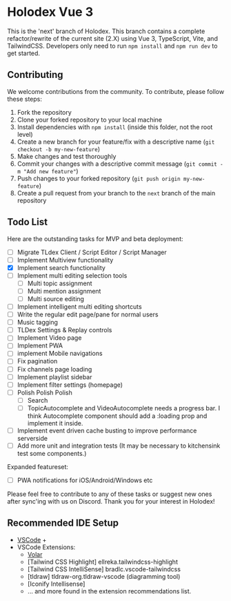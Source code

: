# Holodex Vue 3

This is the 'next' branch of Holodex. This branch contains a complete refactor/rewrite of the current site (2.X) using Vue 3, TypeScript, Vite, and TailwindCSS. Developers only need to run `npm install` and `npm run dev` to get started.

## Contributing

We welcome contributions from the community. To contribute, please follow these steps:

1. Fork the repository
2. Clone your forked repository to your local machine
3. Install dependencies with `npm install` (inside this folder, not the root level)
4. Create a new branch for your feature/fix with a descriptive name (`git checkout -b my-new-feature`)
5. Make changes and test thoroughly
6. Commit your changes with a descriptive commit message (`git commit -m "Add new feature"`)
7. Push changes to your forked repository (`git push origin my-new-feature`)
8. Create a pull request from your branch to the `next` branch of the main repository

## Todo List

Here are the outstanding tasks for MVP and beta deployment:

- [ ] Migrate TLdex Client / Script Editor / Script Manager
- [ ] Implement Multiview functionality
- [x] Implement search functionality
- [ ] Implement multi editing selection tools
    - [ ] Multi topic assignment
    - [ ] Multi mention assignment
    - [ ] Multi source editing
- [ ] Implement intelligent multi editing shortcuts
- [ ] Write the regular edit page/pane for normal users
- [ ] Music tagging
- [ ] TLDex Settings & Replay controls
- [ ] Implement Video page
- [ ] Implement PWA
- [ ] implement Mobile navigations
- [ ] Fix pagination
- [ ] Fix channels page loading
- [ ] Implement playlist sidebar
- [ ] Implement filter settings (homepage)
- [ ] Polish Polish Polish
    - [ ] Search
    - [ ] TopicAutocomplete and VideoAutocomplete needs a progress bar. I think Autocomplete component should add a :loading prop and implement it inside.
- [ ] Implement event driven cache busting to improve performance serverside
- [ ] Add more unit and integration tests (It may be necessary to kitchensink test some components.)

Expanded featureset:
- [ ] PWA notifications for iOS/Android/Windows etc


Please feel free to contribute to any of these tasks or suggest new ones after sync'ing with us on Discord. Thank you for your interest in Holodex! 

## Recommended IDE Setup

- [VSCode](https://code.visualstudio.com/) + 
- VSCode Extensions:
    - [Volar](https://marketplace.visualstudio.com/items?itemName=johnsoncodehk.volar)
    - [Tailwind CSS Highlight] ellreka.tailwindcss-highlight
    - [Tailwind CSS IntelliSense] bradlc.vscode-tailwindcss
    - [tldraw] tldraw-org.tldraw-vscode (diagramming tool)
    - [Iconify Intellisense] 
    - ... and more found in the extension recommendations list.
